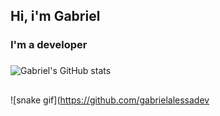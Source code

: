 ## Hi, i'm Gabriel
### I'm a developer
   ###

![Gabriel's GitHub stats](https://github-readme-stats.vercel.app/api?username=gabrielalessadev&show_icons=true&theme=tokyonight&incluide_all_commits=true&count_private=true)
   ##
![snake gif](https://github.com/gabrielalessadev
